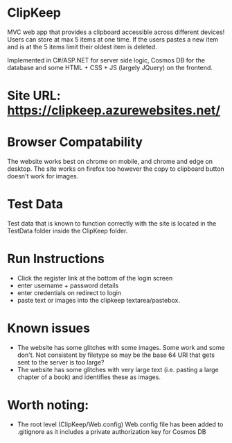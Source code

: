 # ClipKeep
MVC web app that provides a clipboard accessible across different devices! Users can store at max 5 items at  one time. If the users pastes a new item and is at the 5 items limit their oldest item is deleted.

Implemented in C#/ASP.NET for server side logic, Cosmos DB for the database and some HTML + CSS + JS (largely JQuery) on the frontend.

# Site URL: https://clipkeep.azurewebsites.net/

# Browser Compatability 
The website works best on chrome on mobile, and chrome and edge on desktop. The site works on firefox too however the copy to clipboard button doesn't work for images.

# Test Data
Test data that is known to function correctly with the site is located in the TestData folder inside the ClipKeep folder.

# Run Instructions
- Click the register link at the bottom of the login screen
- enter username + password details
- enter credentials on redirect to login
- paste text or images into the clipkeep textarea/pastebox.

# Known issues
- The website has some glitches with some images. Some work and some don't. Not consistent by filetype so may be the base 64 URI that gets sent to the server is too large?
- The website has some glitches with very large text (i.e. pasting a large chapter of a book) and identifies these as images.

# Worth noting: 
- The root level (ClipKeep/Web.config) Web.config file has been added to .gitignore as it includes a private authorization key for Cosmos DB
